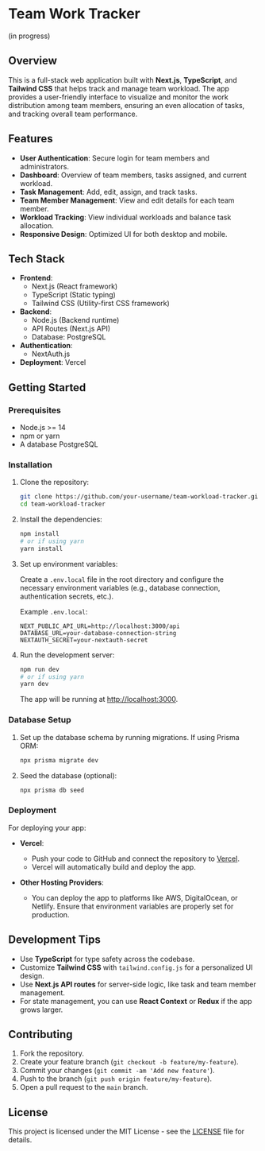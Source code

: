 # Team Work Tracker
(in progress)
## Overview

This is a full-stack web application built with **Next.js**, **TypeScript**, and **Tailwind CSS** that helps track and manage team workload. The app provides a user-friendly interface to visualize and monitor the work distribution among team members, ensuring an even allocation of tasks, and tracking overall team performance.

## Features

- **User Authentication**: Secure login for team members and administrators.
- **Dashboard**: Overview of team members, tasks assigned, and current workload.
- **Task Management**: Add, edit, assign, and track tasks.
- **Team Member Management**: View and edit details for each team member.
- **Workload Tracking**: View individual workloads and balance task allocation.
- **Responsive Design**: Optimized UI for both desktop and mobile.

## Tech Stack

- **Frontend**: 
  - Next.js (React framework)
  - TypeScript (Static typing)
  - Tailwind CSS (Utility-first CSS framework)
- **Backend**:
  - Node.js (Backend runtime)
  - API Routes (Next.js API)
  - Database:  PostgreSQL
- **Authentication**:
  - NextAuth.js
- **Deployment**: Vercel

## Getting Started

### Prerequisites

- Node.js >= 14
- npm or yarn
- A database PostgreSQL

### Installation

1. Clone the repository:

    ```bash
    git clone https://github.com/your-username/team-workload-tracker.git
    cd team-workload-tracker
    ```

2. Install the dependencies:

    ```bash
    npm install
    # or if using yarn
    yarn install
    ```

3. Set up environment variables:

    Create a `.env.local` file in the root directory and configure the necessary environment variables (e.g., database connection, authentication secrets, etc.).

    Example `.env.local`:

    ```env
    NEXT_PUBLIC_API_URL=http://localhost:3000/api
    DATABASE_URL=your-database-connection-string
    NEXTAUTH_SECRET=your-nextauth-secret
    ```

4. Run the development server:

    ```bash
    npm run dev
    # or if using yarn
    yarn dev
    ```

    The app will be running at [http://localhost:3000](http://localhost:3000).

### Database Setup

1. Set up the database schema by running migrations. If using Prisma ORM:

    ```bash
    npx prisma migrate dev
    ```

2. Seed the database (optional):

    ```bash
    npx prisma db seed
    ```

### Deployment

For deploying your app:

- **Vercel**: 
    - Push your code to GitHub and connect the repository to [Vercel](https://vercel.com).
    - Vercel will automatically build and deploy the app.

- **Other Hosting Providers**: 
    - You can deploy the app to platforms like AWS, DigitalOcean, or Netlify. Ensure that environment variables are properly set for production.


## Development Tips

- Use **TypeScript** for type safety across the codebase.
- Customize **Tailwind CSS** with `tailwind.config.js` for a personalized UI design.
- Use **Next.js API routes** for server-side logic, like task and team member management.
- For state management, you can use **React Context** or **Redux** if the app grows larger.

## Contributing

1. Fork the repository.
2. Create your feature branch (`git checkout -b feature/my-feature`).
3. Commit your changes (`git commit -am 'Add new feature'`).
4. Push to the branch (`git push origin feature/my-feature`).
5. Open a pull request to the `main` branch.

## License

This project is licensed under the MIT License - see the [LICENSE](LICENSE) file for details.




